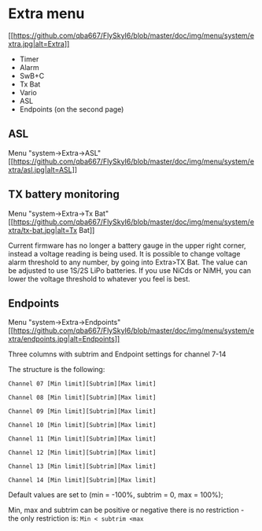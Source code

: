 Extra menu
===
[[https://github.com/qba667/FlySkyI6/blob/master/doc/img/menu/system/extra.jpg|alt=Extra]]

* Timer
* Alarm
* SwB+C
* Tx Bat
* Vario
* ASL
* Endpoints (on the second page)

ASL
---
Menu "system->Extra->ASL"
[[https://github.com/qba667/FlySkyI6/blob/master/doc/img/menu/system/extra/asl.jpg|alt=ASL]]

TX battery monitoring
---
Menu "system->Extra->Tx Bat"
[[https://github.com/qba667/FlySkyI6/blob/master/doc/img/menu/system/extra/tx-bat.jpg|alt=Tx Bat]]

Current firmware has no longer a battery gauge in the upper right corner, instead a voltage reading is being used.
It is possible to change voltage alarm threshold to any number, by going into Extra>TX Bat. 
The value can be adjusted to use 1S/2S LiPo batteries.
If you use NiCds or NiMH, you can lower the voltage threshold to whatever you feel is best.

Endpoints
---
Menu "system->Extra->Endpoints"
[[https://github.com/qba667/FlySkyI6/blob/master/doc/img/menu/system/extra/endpoints.jpg|alt=Endpoints]]

Three columns with subtrim and Endpoint settings for channel 7-14

The structure is the following:

`Channel 07 [Min limit][Subtrim][Max limit]`

`Channel 08 [Min limit][Subtrim][Max limit]`

`Channel 09 [Min limit][Subtrim][Max limit]`

`Channel 10 [Min limit][Subtrim][Max limit]`

`Channel 11 [Min limit][Subtrim][Max limit]`

`Channel 12 [Min limit][Subtrim][Max limit]`

`Channel 13 [Min limit][Subtrim][Max limit]`

`Channel 14 [Min limit][Subtrim][Max limit]`

Default values are set to (min = -100%, subtrim = 0, max = 100%);

Min, max and subtrim can be positive or negative there is no restriction - the only restriction is:
`Min < subtrim <max`


